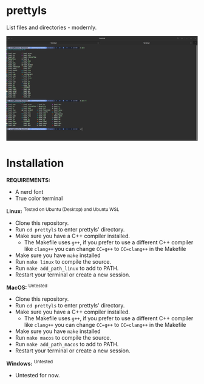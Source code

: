 # prettyls
List files and directories - modernly.

![](https://github.com/AregPrograms/prettyls/raw/main/.github/example-1.png)

# Installation
**REQUIREMENTS:**
- A nerd font
- True color terminal

**Linux:** <sup>Tested on Ubuntu (Desktop) and Ubuntu WSL</sup>
- Clone this repository.
- Run `cd prettyls` to enter prettyls' directory.
- Make sure you have a C++ compiler installed.
	- The Makefile uses `g++`, if you prefer to use a different C++ compiler like `clang++` you can change `CC=g++` to `CC=clang++` in the Makefile
- Make sure you have `make` installed
- Run `make linux` to compile the source.
- Run `make add_path_linux` to add to PATH.
- Restart your terminal or create a new session.

**MacOS:** <sup>Untested</sup>
- Clone this repository.
- Run `cd prettyls` to enter prettyls' directory.
- Make sure you have a C++ compiler installed.
	- The Makefile uses `g++`, if you prefer to use a different C++ compiler like `clang++` you can change `CC=g++` to `CC=clang++` in the Makefile
- Make sure you have `make` installed
- Run `make macos` to compile the source.
- Run `make add_path_macos` to add to PATH.
- Restart your terminal or create a new session.

**Windows:** <sup>Untested</sup>
- Untested for now.
